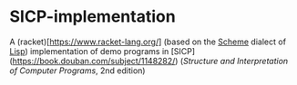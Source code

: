 # SICP-implementation
A (racket)[https://www.racket-lang.org/] (based on the [Scheme](https://en.wikipedia.org/wiki/Scheme_(programming_language)) dialect of [Lisp](https://en.wikipedia.org/wiki/Lisp_(programming_language))) implementation of demo programs in [SICP] (https://book.douban.com/subject/1148282/) (*Structure and Interpretation of Computer Programs*, 2nd edition)
